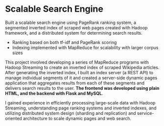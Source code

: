 # Scalable Search Engine

Built a scalable search engine using PageRank ranking system, a segmented inverted index of scraped web
pages created with Hadoop framework, and a distributed system for determining search results.

* Ranking based on both tf-idf and PageRank scoring
* Indexing implemented with MapReduce for scalability with larger corpus sizes

This project involved developing a series of MapReduce programs with Hadoop Streaming to create an inverted index of scraped Wikipedia articles. After generating the inverted index, I built an index server (a REST API) to manage individual segments of it and created a server-side dynamic pages application that aggregates results from each of these segments and delivers search results to the user. **The frontend was developed using plain HTML, and the backend with Flask and MySQL**. 

I gained experience in efficiently processing large-scale data with Hadoop Streaming, understanding page ranking systems and inverted indexes, and utilizing distributed system design (sharding and replication) and service-oriented architecture to scale dynamic pages and web search.

